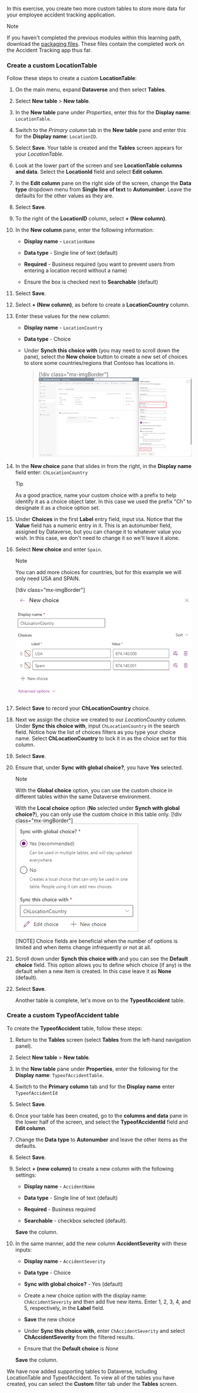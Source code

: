 In this exercise, you create two more custom tables to store more data for your employee accident tracking application.

>[!NOTE]
> If you haven't completed the previous modules within this learning path, download the [packaging files](https://github.com/MicrosoftDocs/mslearn-developer-tools-power-platform/tree/master/power-apps/create-dataverse-table). These files contain the completed work on the Accident Tracking app thus far.

### Create a custom LocationTable

Follow these steps to create a custom **LocationTable**:

1. On the main menu, expand **Dataverse** and then select **Tables**.

1. Select **New table** > **New table**.

1. In the **New table** pane under *Properties*, enter this for the **Display name**: `LocationTable`.

1. Switch to the *Primary column* tab in the **New table** pane and enter this for the **Display name**: `LocationID`.

1. Select **Save**. Your table is created and the **Tables** screen appears for your *LocationTable*.

1. Look at the lower part of the screen and see **LocationTable columns and data**. Select the **LocationId** field and select **Edit column**.

1. In the **Edit column** pane on the right side of the screen, change the **Data type** dropdown menu from **Single line of text** to **Autonumber**. Leave the defaults for the other values as they are.

1. Select **Save**.

1. To the right of the **LocationID** column, select **+ (New column)**.

1. In the **New column** pane, enter the following information:

    - **Display name** - `LocationName`

    - **Data type** - Single line of text (default)

    - **Required** - Business required (you want to prevent users from entering a location record without a name)

    - Ensure the box is checked next to **Searchable** (default)

1. Select **Save**.

1. Select **+ (New column)**, as before to create a **LocationCountry** column.

1. Enter these values for the new column:

    - **Display name** - `LocationCountry`

    - **Data type** - Choice

    - Under **Synch this choice with** (you may need to scroll down the pane), select the **New choice** button to create a new set of choices to store some countries/regions that Contoso has locations in.

        > [!div class="mx-imgBorder"]
        > [![Screenshot of the Choice field and New choice menu option highlighted.](../media/13-new-choice.png)](../media/13-new-choice.png#lightbox)

1. In the **New choice** pane that slides in from the right, in the **Display name** field enter: `ChLocationCountry`

    > [!TIP]
    >As a good practice, name your custom choice with a prefix to help identify it as a choice object later. In this case we used the prefix "Ch" to designate it as a choice option set.

1. Under **Choices** in the first **Label** entry field, input `USA`. Notice that the **Value** field has a numeric entry in it. This is an autonumber field, assigned by Dataverse, but you can change it to whatever value you wish. In this case, we don't need to change it so we'll leave it alone.

1. Select **New choice** and enter `Spain`.

    > [!NOTE]
    > You can add more choices for countries, but for this example we will only need USA and SPAIN.
    >
    > [!div class="mx-imgBorder"]
    > [![Screenshot of USA and Spain options listed as new items.](../media/15-items.png)](../media/15-items.png#lightbox)

1. Select **Save** to record your **ChLocationCountry** choice.

1. Next we assign the choice we created to our *LocationCountry* column. Under **Sync this choice with**, input `ChLocationCountry` in the search field. Notice how the list of choices filters as you type your choice name. Select **ChLocationCountry** to lock it in as the choice set for this column.

1. Select **Save**.

1. Ensure that, under **Sync with global choice?**, you have **Yes** selected.

    > [!NOTE]
    > With the **Global choice** option, you can use the custom choice in different tables within the same Dataverse environment.
    >
    > With the **Local choice** option (**No** selected under **Synch with global choice?**), you can only use the custom choice in this table only.
    > [!div class="mx-imgBorder"]
    > [![Screenshot of ChLocationCountry entered in the Sync this choice with field and yes selected under Sync with global choice.](../media/14-location-country.png)](../media/14-location-country.png#lightbox)
    >
    > [!NOTE]
    > Choice fields are beneficial when the number of options is limited and when items change infrequently or not at all.

1. Scroll down under **Synch this choice with** and you can see the **Default choice** field. This option allows you to define which choice (if any) is the default when a new item is created. In this case leave it as **None** (default).

1. Select **Save**.

    Another table is complete, let's move on to the **TypeofAccident** table.

### Create a custom TypeofAccident table

To create the **TypeofAccident** table, follow these steps:

1. Return to the **Tables** screen (select **Tables** from the left-hand navigation panel).

1. Select **New table** > **New table**.

1. In the **New table** pane under **Properties**, enter the following for the **Display name**: `TypeofAccidentTable`.

1. Switch to the **Primary column** tab and for the **Display name** enter `TypeofAccidentId`

1. Select **Save**.

1. Once your table has been created, go to the **columns and data** pane in the lower half of the screen, and select the **TypeofAccidentId** field and **Edit column**.

1. Change the **Data type** to **Autonumber** and leave the other items as the defaults.

1. Select **Save**.

1. Select **+ (new column)** to create a new column with the following settings:

    - **Display name** - `AccidentName`

    - **Data type** - Single line of text (default)

    - **Required** - Business required

    - **Searchable** - checkbox selected (default).

    **Save** the column.

1. In the same manner, add the new column **AccidentSeverity** with these inputs:

    - **Display name** - `AccidentSeverity`

    - **Data type** - Choice

    - **Sync with global choice?** - Yes (default)

    - Create a new choice option with the display name: `ChAccidentSeverity` and then add five new items. Enter 1, 2, 3, 4, and 5, respectively, in the **Label** field.

    - **Save** the new choice

    - Under **Sync this choice with**, enter `ChAccidentSeverity` and select **ChAccidentSeverity** from the filtered results.

    - Ensure that the **Default choice** is *None*

    **Save** the column.

We have now added supporting tables to Dataverse, including LocationTable and TypeofAccident. To view all of the tables you have created, you can select the **Custom** filter tab under the **Tables** screen.
